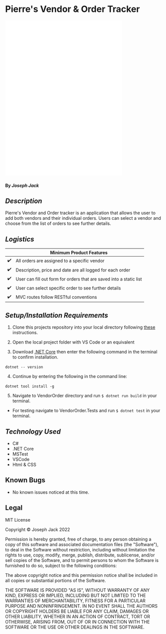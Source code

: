 # Pierre's Vendor & Order Tracker
![PierresLogo](/VendorOrder/wwwroot/img/pierre.jpg)

#### By _Joseph Jack_

## _Description_

Pierre's Vendor and Order tracker is an application that allows the user to add both vendors and their individual orders. Users can select a vendor and choose from the list of orders to see further details.

## _Logistics_

|                    |                 Minimum Product Features                           |
| ------------------ | -----------------------------------------------------------------  |
| :heavy_check_mark: | All orders are assigned to a specific vendor                       |
| :heavy_check_mark: | Description, price and date are all logged for each order          |
| :heavy_check_mark: | User can fill out form for orders that are saved into a static list|
| :heavy_check_mark: | User can select specific order to see further details              |
| :heavy_check_mark: | MVC routes follow RESTful conventions                              |


## _Setup/Installation Requirements_

1. Clone this projects repository into your local directory following [these](https://www.linode.com/docs/development/version-control/how-to-install-git-and-clone-a-github-repository/) instructions.

2. Open the local project folder with VS Code or an equivalent

3. Download [.NET Core](https://docs.microsoft.com/en-us/dotnet/core/install/windows?pivots=os-windows&tabs=net60) then enter the following command in the terminal to confirm installation.

`dotnet -- version`

4. Continue by entering the following in the command line:

`dotnet tool install -g`

5. Navigate to VendorOrder directory and run `$ dotnet run build` in your terminal.


* For testing navigate to VendorOrder.Tests and run `$ dotnet test` in your terminal.


## _Technology Used_

- C#
- .NET Core
- MSTest
- VSCode
- Html & CSS
## Known Bugs

* No known issues noticed at this time.


## Legal

MIT License

Copyright &copy; Joseph Jack 2022


Permission is hereby granted, free of charge, to any person obtaining a copy of this software and associated documentation files (the "Software"), to deal in the Software without restriction, including without limitation the rights to use, copy, modify, merge, publish, distribute, sublicense, and/or sell copies of the Software, and to permit persons to whom the Software is furnished to do so, subject to the following conditions:

The above copyright notice and this permission notice shall be included in all copies or substantial portions of the Software.

THE SOFTWARE IS PROVIDED "AS IS", WITHOUT WARRANTY OF ANY KIND, EXPRESS OR IMPLIED, INCLUDING BUT NOT LIMITED TO THE WARRANTIES OF MERCHANTABILITY, FITNESS FOR A PARTICULAR PURPOSE AND NONINFRINGEMENT. IN NO EVENT SHALL THE AUTHORS OR COPYRIGHT HOLDERS BE LIABLE FOR ANY CLAIM, DAMAGES OR OTHER LIABILITY, WHETHER IN AN ACTION OF CONTRACT, TORT OR OTHERWISE, ARISING FROM, OUT OF OR IN CONNECTION WITH THE SOFTWARE OR THE USE OR OTHER DEALINGS IN THE SOFTWARE.

